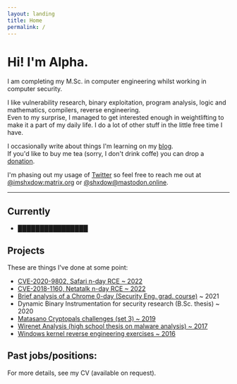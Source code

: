 ```yaml
---
layout: landing
title: Home
permalink: /
---
```


# Hi! I'm Alpha.

I am completing my M.Sc. in computer engineering whilst working in
computer security.  

I like vulnerability research, binary exploitation, program analysis, logic and
mathematics, compilers, reverse engineering.  
Even to my surprise, I managed to get interested enough in
weightlifting to make it a part of my daily life. I do a
lot of other stuff in the little free time I have.

I occasionally write about things I'm learning on my
[blog](/blog).  
If you'd like to buy me tea (sorry, I don't drink coffe)
you can drop a [donation](https://ko-fi.com/shxdow).

I'm phasing out my usage of [Twitter](https://twitter.com/shxdowtc) so
feel free to reach me out at
[@imshxdow:matrix.org](https://matrix.to/#/@imshxdow:matrix.org)
or 
[@shxdow@mastodon.online](https://mastodon.online/@shxdow#).

* * *

Currently
--------------------

*   ████████████████
<!-- *   I'm ████ for ████ focusing on ████ -->

Projects
-------------

These are things I've done at some point:

*   [CVE-2020-9802, Safari n-day RCE ~ 2022](/cve-2020-9802)
*   [CVE-2018-1160, Netatalk n-day RCE ~ 2022](/cve-2018-1160)
*   [Brief analysis of a Chrome 0-day (Security Eng. grad. course)](https://raw.githubusercontent.com/shxdow/talks/main/short-browser-exploitation.pdf) ~ 2021
*   Dynamic Binary Instrumentation for security research (B.Sc. thesis) ~ 2020
*   [Matasano Cryptopals challenges (set 3) ~ 2019](https://github.com/shxdow/matasano)
*   [Wirenet Analysis (high school thesis on malware analysis) ~ 2017](https://github.com/shxdow/wirenet-analysis)
*   [Windows kernel reverse engineering exercises ~ 2016](https://github.com/shxdow/low-level-exercises/tree/master/practical-reverse-engineering)

Past jobs/positions:
--------------------

For more details, see my CV (available on request).
